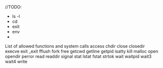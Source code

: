 //TODO:

- ls -l
- cd 
- exit
- env
- 

List of allowed functions and system calls
access 
chdir 
close 
closedir 
execve 
exit 
_exit 
fflush 
fork 
free 
getcwd
getline
getpid
isatty
kill
malloc
open
opendir
perror
read
readdir
signal
stat
lstat
fstat
strtok
wait
waitpid
wait3
wait4
write